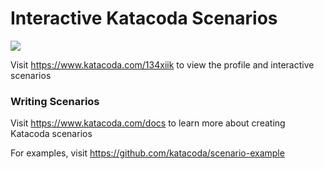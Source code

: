 # Interactive Katacoda Scenarios

[![](http://shields.katacoda.com/katacoda/134xiik/count.svg)](https://www.katacoda.com/134xiik "Get your profile on Katacoda.com")

Visit https://www.katacoda.com/134xiik to view the profile and interactive scenarios

### Writing Scenarios
Visit https://www.katacoda.com/docs to learn more about creating Katacoda scenarios

For examples, visit https://github.com/katacoda/scenario-example
